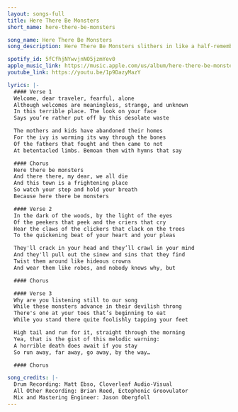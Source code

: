 ```yaml
---
layout: songs-full
title: Here There Be Monsters
short_name: here-there-be-monsters

song_name: Here There Be Monsters
song_description: Here There Be Monsters slithers in like a half-remembered nightmare from a crooked carnival, equal parts spectacle and warning. Twisted melodies sway on a tightrope above chaos, while the lyrics mutter folklore through a cracked megaphone. It’s the kind of song that feels like it’s watching you back, grinning through sharpened teeth and beckoning you just a little deeper into the woods.

spotify_id: 5fCfhjNYwvjnNO5jzmYev0
apple_music_link: https://music.apple.com/us/album/here-there-be-monsters-single/1809531356
youtube_link: https://youtu.be/1p9DazyMazY

lyrics: |-
  #### Verse 1
  Welcome, dear traveler, fearful, alone
  Although welcomes are meaningless, strange, and unknown
  In this terrible place. The look on your face
  Says you’re rather put off by this desolate waste

  The mothers and kids have abandoned their homes
  For the ivy is worming its way through the bones
  Of the fathers that fought and then came to not
  At betentacled limbs. Bemoan them with hymns that say

  #### Chorus
  Here there be monsters
  And there there, my dear, we all die
  And this town is a frightening place
  So watch your step and hold your breath
  Because here there be monsters

  #### Verse 2
  In the dark of the woods, by the light of the eyes
  Of the peekers that peek and the criers that cry
  Hear the claws of the clickers that clack on the trees
  To the quickening beat of your heart and your pleas

  They'll crack in your head and they’ll crawl in your mind
  And they'll pull out the sinew and sins that they find
  Twist them around like hideous crowns
  And wear them like robes, and nobody knows why, but

  #### Chorus

  #### Verse 3
  Why are you listening still to our song
  While these monsters advance in their devilish throng
  There's one at your toes that’s beginning to eat
  While you stand there quite foolishly tapping your feet

  High tail and run for it, straight through the morning
  Yea, that is the gist of this melodic warning:
  A horrible death does await if you stay
  So run away, far away, go away, by the way…

  #### Chorus

song_credits: |-
  Drum Recording: Matt Ebso, Cloverleaf Audio-Visual
  All Other Recording: Brian Reed, Ectophonic Groovulator
  Mix and Mastering Engineer: Jason Obergfoll
---
```

